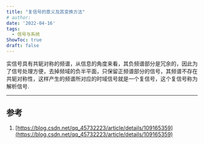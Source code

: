 ```yaml
---
title: "复信号的意义及其变换方法"
# author: 
date: '2022-04-16'
tags:
  - 信号与系统
ShowToc: true
draft: false
---
```


实信号具有共轭对称的频谱，从信息的角度来看，其负频谱部分是冗余的，因此为了信号处理方便，去掉频域的负半平面，只保留正频谱部分的信号，其频谱不存在共轭对称性，这样产生的频谱所对应的时域信号就是一个复信号，这个复信号称为解析信号.

<!--more-->

---


## 参考

1. [https://blog.csdn.net/qq_45732223/article/details/109165359](https://blog.csdn.net/qq_45732223/article/details/109165359)